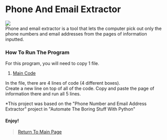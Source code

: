 # Phone And Email Extractor
<img src="http://www.telego.com/Phone-call-vs-Email.jpg"><br>
Phone and email extractor is a tool that lets the computer pick out only the phone numbers and email addresses from the pages of information inputted.<br>

### How To Run The Program
For this program, you will need to copy 1 file.<br>
   1. <a href="https://github.com/Theresiap/Personal-Project/blob/master/PhoneAndEmail/PhoneAndEmail.md">Main Code</a>

In the file, there are 4 lines of code (4 different boxes).<br>
Create a new line on top of all of the code. Copy and paste the page of information there and run all 5 lines.


*This project was based on the "Phone Number and Email Address Extractor" project in "Automate The Boring Stuff With Python"
#### Enjoy!
>  <a href="https://theresiap.github.io/Personal-Project/">Return To Main Page</a>
